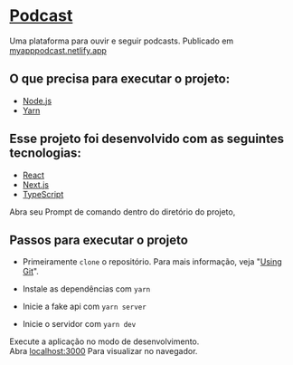 # [Podcast](https://myapppodcast.netlify.app/)

Uma plataforma para ouvir e seguir podcasts. Publicado em [myapppodcast.netlify.app](https://myapppodcast.netlify.app/)

## O que precisa para executar o projeto:

- [Node.js](https://nodejs.org/en/)
- [Yarn](https://classic.yarnpkg.com/en/docs/getting-started)

## Esse projeto foi desenvolvido com as seguintes tecnologias:

- [React](https://reactjs.org)
- [Next.js](https://nextjs.org/)
- [TypeScript](https://www.typescriptlang.org/)

Abra seu Prompt de comando dentro do diretório do projeto,

## Passos para executar o projeto

- Primeiramente `clone` o repositório. Para mais informação, veja "[Using Git](https://docs.github.com/en/get-started/using-git)".

- Instale as dependências com `yarn`
- Inicie a fake api com `yarn server`
- Inicie o servidor com `yarn dev`

Execute a aplicação no modo de desenvolvimento.\
Abra [localhost:3000](http://localhost:3000) Para visualizar no navegador.
